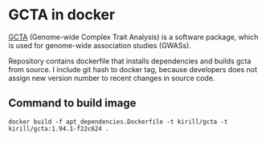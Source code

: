 # GCTA in docker

[GCTA](https://github.com/jianyangqt/gcta) (Genome-wide Complex Trait Analysis) is a software package, which is used for genome-wide association studies (GWASs).

Repository contains dockerfile that installs dependencies and builds gcta from source. I include git hash to docker tag, because developers does not assign new version number to recent changes in source code. 

## Command to build image
```
docker build -f apt_dependencies.Dockerfile -t kirill/gcta -t kirill/gcta:1.94.1-f22c624 .
```